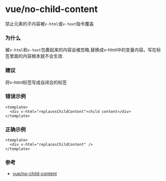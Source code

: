 # vue/no-child-content

禁止元素的子内容被`v-html`或`v-text`指令覆盖

### 为什么

被`v-html`和`v-text`包裹起来的内容会被忽略,替换成v-html中的变量内容。写在标签里面的内容根本就不会生效.

### 建议

将v-html标签写成自闭合的标签

### 错误示例

```vue
<template>
  <div v-html="replacesChildContent">child content</div>
</template>
```

### 正确示例

```vue
<template>
  <div v-html="replacesChildContent" />
</template>
```

### 参考

- [vue/no-child-content](https://eslint.vuejs.org/rules/no-child-content.html)
